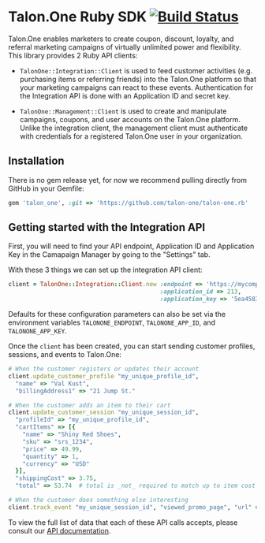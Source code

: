 # Talon.One Ruby SDK [![Build Status](https://drone.talon.one/api/badges/talon-one/talon_one.rb/status.svg)](https://drone.talon.one/talon-one/talon_one.rb)

Talon.One enables marketers to create coupon, discount, loyalty, and referral
marketing campaigns of virtually unlimited power and flexibility. This library
provides 2 Ruby API clients:

 - `TalonOne::Integration::Client` is used to feed customer activities (e.g.
   purchasing items or referring friends) into the Talon.One platform so that
   your marketing campaigns can react to these events. Authentication for the
   Integration API is done with an Application ID and secret key.

 - `TalonOne::Management::Client` is used to create and manipulate campaigns,
   coupons, and user accounts on the Talon.One platform. Unlike the integration
   client, the management client must authenticate with credentials for a
   registered Talon.One user in your organization.
   
## Installation

There is no gem release yet, for now we recommend pulling directly from GitHub
in your Gemfile:

```ruby
gem 'talon_one', :git => 'https://github.com/talon-one/talon-one.rb'
```

## Getting started with the Integration API

First, you will need to find your API endpoint, Application ID and Application Key in the Camapaign Manager by going to the "Settings" tab.

With these 3 things we can set up the integration API client:

```ruby
client = TalonOne::Integration::Client.new :endpoint => 'https://mycompany.talon.one',
                                           :application_id => 213,
                                           :application_key => '5ea4583bfb81d2e9'
``` 

Defaults for these configuration parameters can also be set via the environment
variables `TALONONE_ENDPOINT`, `TALONONE_APP_ID`, and `TALONONE_APP_KEY`. 

Once the `client` has been created, you can start sending customer profiles,
sessions, and events to Talon.One:

```ruby
# When the customer registers or updates their account
client.update_customer_profile "my_unique_profile_id",
  "name" => "Val Kust",
  "billingAddress1" => "21 Jump St."

# When the customer adds an item to their cart
client.update_customer_session "my_unique_session_id",
  "profileId" => "my_unique_profile_id",
  "cartItems" => [{
    "name" => "Shiny Red Shoes",
    "sku" => "srs_1234",
    "price" => 49.99,
    "quantity" => 1,
    "currency" => "USD"
  }],
  "shippingCost" => 3.75,
  "total" => 53.74  # total is _not_ required to match up to item cost + shipping"

# When the customer does something else interesting
client.track_event "my_unique_session_id", "viewed_promo_page", "url" => "http://example.com/summer-shoes-2016" 
```

To view the full list of data that each of these API calls accepts, please consult our [API documentation][].

[API documentation]: http://help.talon.one/customer/portal/articles/2544586-api-reference?b_id=14115

